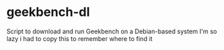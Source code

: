 # geekbench-dl
Script to download and run Geekbench on a Debian-based system
I'm so lazy i had to copy this to remember where to find it  
